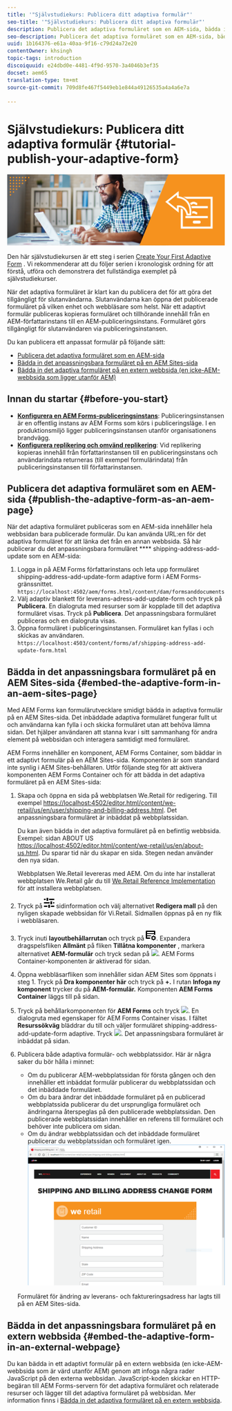 ```yaml
---
title: '"Självstudiekurs: Publicera ditt adaptiva formulär"'
seo-title: '"Självstudiekurs: Publicera ditt adaptiva formulär"'
description: Publicera det adaptiva formuläret som en AEM-sida, bädda in formuläret på en AEM Sites-sida eller bädda in det adaptiva formuläret på en extern webbsida
seo-description: Publicera det adaptiva formuläret som en AEM-sida, bädda in formuläret på en AEM Sites-sida eller bädda in det adaptiva formuläret på en extern webbsida
uuid: 1b164376-e61a-40aa-9f16-c79d24a72e20
contentOwner: khsingh
topic-tags: introduction
discoiquuid: e24dbd0e-4481-4f9d-9570-3a4046b3ef35
docset: aem65
translation-type: tm+mt
source-git-commit: 709d8fe467f5449eb1e844a49126535a4a4a6e7a

---
```



# Självstudiekurs: Publicera ditt adaptiva formulär {#tutorial-publish-your-adaptive-form}

![](do-not-localize/13-publish-your-adaptive-form-small.png)

Den här självstudiekursen är ett steg i serien [Create Your First Adaptive Form](https://helpx.adobe.com/experience-manager/6-3/forms/using/create-your-first-adaptive-form.html) . Vi rekommenderar att du följer serien i kronologisk ordning för att förstå, utföra och demonstrera det fullständiga exemplet på självstudiekurser.

När det adaptiva formuläret är klart kan du publicera det för att göra det tillgängligt för slutanvändarna. Slutanvändarna kan öppna det publicerade formuläret på vilken enhet och webbläsare som helst. När ett adaptivt formulär publiceras kopieras formuläret och tillhörande innehåll från en AEM-författarinstans till en AEM-publiceringsinstans. Formuläret görs tillgängligt för slutanvändaren via publiceringsinstansen.

Du kan publicera ett anpassat formulär på följande sätt:

* [Publicera det adaptiva formuläret som en AEM-sida](../../forms/using/publish-your-adaptive-form.md#publish-the-adaptive-form-as-an-aem-page)
* [Bädda in det anpassningsbara formuläret på en AEM Sites-sida](#embed-the-adaptive-form-in-an-aem-sites-page)
* [Bädda in det adaptiva formuläret på en extern webbsida (en icke-AEM-webbsida som ligger utanför AEM)](../../forms/using/publish-your-adaptive-form.md)

## Innan du startar {#before-you-start}

* **[Konfigurera en AEM Forms-publiceringsinstans](https://helpx.adobe.com/experience-manager/6-3/forms/using/installing-configuring-aem-forms-osgi.html)**: Publiceringsinstansen är en offentlig instans av AEM Forms som körs i publiceringsläge. I en produktionsmiljö ligger publiceringsinstansen utanför organisationens brandvägg.
* **[Konfigurera replikering och omvänd replikering](https://helpx.adobe.com/experience-manager/6-3/help/sites-deploying/replication.html)**: Vid replikering kopieras innehåll från författarinstansen till en publiceringsinstans och användarindata returneras (till exempel formulärindata) från publiceringsinstansen till författarinstansen.

## Publicera det adaptiva formuläret som en AEM-sida {#publish-the-adaptive-form-as-an-aem-page}

När det adaptiva formuläret publiceras som en AEM-sida innehåller hela webbsidan bara publicerade formulär. Du kan använda URL:en för det adaptiva formuläret för att länka det från en annan webbsida. Så här publicerar du det anpassningsbara formuläret **** shipping-address-add-update som en AEM-sida:

1. Logga in på AEM Forms författarinstans och leta upp formuläret shipping-address-add-update-form adaptive form i AEM Forms-gränssnittet.
   `https://localhost:4502/aem/forms.html/content/dam/formsanddocuments`
1. Välj adaptiv blankett för leverans-adress-add-update-form och tryck på **Publicera**. En dialogruta med resurser som är kopplade till det adaptiva formuläret visas. Tryck på **Publicera**. Det anpassningsbara formuläret publiceras och en dialogruta visas.
1. Öppna formuläret i publiceringsinstansen. Formuläret kan fyllas i och skickas av användaren.
   `https://localhost:4503/content/forms/af/shipping-address-add-update-form.html`

## Bädda in det anpassningsbara formuläret på en AEM Sites-sida {#embed-the-adaptive-form-in-an-aem-sites-page}

Med AEM Forms kan formulärutvecklare smidigt bädda in adaptiva formulär på en AEM Sites-sida. Det inbäddade adaptiva formuläret fungerar fullt ut och användarna kan fylla i och skicka formuläret utan att behöva lämna sidan. Det hjälper användaren att stanna kvar i sitt sammanhang för andra element på webbsidan och interagera samtidigt med formuläret.

AEM Forms innehåller en komponent, AEM Forms Container, som bäddar in ett adaptivt formulär på en AEM Sites-sida. Komponenten är som standard inte synlig i AEM Sites-behållaren. Utför följande steg för att aktivera komponenten AEM Forms Container och för att bädda in det adaptiva formuläret på en AEM Sites-sida:

1. Skapa och öppna en sida på webbplatsen We.Retail för redigering. Till exempel [https://localhost:4502/editor.html/content/we-retail/us/en/user/shipping-and-billing-address.html](https://localhost:4502/editor.html/content/we-retail/us/en/user/shipping-and-billing-address.html). Det anpassningsbara formuläret är inbäddat på webbplatssidan.

   Du kan även bädda in det adaptiva formuläret på en befintlig webbsida. Exempel: sidan ABOUT US [https://localhost:4502/editor.html/content/we-retail/us/en/about-us.html](https://localhost:4502/editor.html/content/we-retail/us/en/about-us.html). Du sparar tid när du skapar en sida. Stegen nedan använder den nya sidan.

   Webbplatsen We.Retail levereras med AEM. Om du inte har installerat webbplatsen We.Retail går du till [We.Retail Reference Implementation](https://helpx.adobe.com/experience-manager/6-3/help/sites-developing/we-retail.html) för att installera webbplatsen.

1. Tryck på ![egenskapens](assets/properties.png) sidinformation och välj alternativet **Redigera mall** på den nyligen skapade webbsidan för Vi.Retail. Sidmallen öppnas på en ny flik i webbläsaren.
1. Tryck inuti **layoutbehållarrutan** och tryck på ![feedhantering](assets/feedmanagement.png). Expandera dragspelsfliken **Allmänt** på fliken **Tillåtna komponenter** , markera alternativet **AEM-formulär** och tryck sedan på ![](https://helpx.adobe.com/content/dam/help/en/aem-forms/icons/AEM_6_3_Forms_save.PNG). AEM Forms Container-komponenten är aktiverad för sidan.

1. Öppna webbläsarfliken som innehåller sidan AEM Sites som öppnats i steg 1. Tryck på **Dra komponenter här** och tryck på **+.** I rutan **Infoga ny komponent** trycker du på **AEM-formulär.** Komponenten **AEM Forms Container** läggs till på sidan.
1. Tryck på behållarkomponenten för **AEM Forms** och tryck ![](https://helpx.adobe.com/content/dam/help/en/aem-forms/6-2/cmppr.png). En dialogruta med egenskaper för AEM Forms Container visas. I fältet **Resurssökväg** bläddrar du till och väljer formuläret shipping-address-add-update-form adaptive. Tryck ![](https://helpx.adobe.com/content/dam/help/en/aem-forms/icons/AEM_6_3_Forms_save.PNG). Det anpassningsbara formuläret är inbäddat på sidan.
1. Publicera både adaptiva formulär- och webbplatssidor. Här är några saker du bör hålla i minnet:

   * Om du publicerar AEM-webbplatssidan för första gången och den innehåller ett inbäddat formulär publicerar du webbplatssidan och det inbäddade formuläret.
   * Om du bara ändrar det inbäddade formuläret på en publicerad webbplatssida publicerar du det ursprungliga formuläret och ändringarna återspeglas på den publicerade webbplatssidan. Den publicerade webbplatssidan innehåller en referens till formuläret och behöver inte publicera om sidan.
   * Om du ändrar webbplatssidan och det inbäddade formuläret publicerar du webbplatssidan och formuläret igen.
   ![embed-in-aem-sites](assets/embed-in-aem-sites.png)

   Formuläret för ändring av leverans- och faktureringsadress har lagts till på en AEM Sites-sida.

## Bädda in det anpassningsbara formuläret på en extern webbsida {#embed-the-adaptive-form-in-an-external-webpage}

Du kan bädda in ett adaptivt formulär på en extern webbsida (en icke-AEM-webbsida som är värd utanför AEM) genom att infoga några rader JavaScript på den externa webbsidan. JavaScript-koden skickar en HTTP-begäran till AEM Forms-servern för det adaptiva formuläret och relaterade resurser och lägger till det adaptiva formuläret på webbsidan. Mer information finns i [Bädda in det adaptiva formuläret på en extern webbsida](/help/forms/using/embed-adaptive-form-external-web-page.md).

